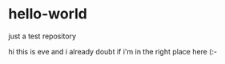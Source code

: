 # hello-world
just a test repository 

hi this is eve and i already doubt if i'm in the right place here (:-
